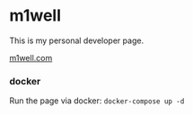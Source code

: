 # m1well

This is my personal developer page.

[m1well.com](http://m1well.com)


### docker

Run the page via docker: `docker-compose up -d`
